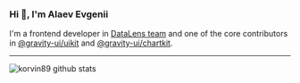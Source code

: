 ### Hi 👋, I'm Alaev Evgenii

I'm a frontend developer in [DataLens team](https://datalens.tech/) and one of the core contributors in [@gravity-ui/uikit](https://github.com/gravity-ui/uikit) and [@gravity-ui/chartkit](https://github.com/gravity-ui/chartkit).

----

<img src="https://github-readme-stats.vercel.app/api/?username=korvin89&show_icons=true&locale=en&show=reviews,prs_merged&theme=github_dark_dimmed" alt="korvin89 github stats" />

